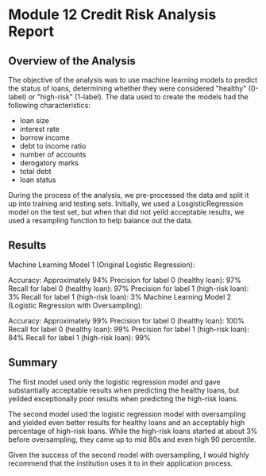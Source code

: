 # Module 12 Credit Risk Analysis Report

## Overview of the Analysis

The objective of the analysis was to use machine learning models to predict the status of loans, determining whether they were considered "healthy" (0-label) or "high-risk" (1-label).  The data used to create the models had the following characteristics:

- loan size
- interest rate
- borrow income
- debt to income ratio
- number of accounts
- derogatory marks
- total debt
- loan status

During the process of the analysis, we pre-processed the data and split it up into training and testing sets.  Initially, we used a LosgisticRegression model on the test set, but when that did not yeild acceptable results, we used a resampling function to help balance out the data.

## Results

Machine Learning Model 1 (Original Logistic Regression):

Accuracy: Approximately 94%
Precision for label 0 (healthy loan): 97%
Recall for label 0 (healthy loan): 97%
Precision for label 1 (high-risk loan): 3%
Recall for label 1 (high-risk loan): 3%
Machine Learning Model 2 (Logistic Regression with Oversampling):

Accuracy: Approximately 99%
Precision for label 0 (healthy loan): 100%
Recall for label 0 (healthy loan): 99%
Precision for label 1 (high-risk loan): 84%
Recall for label 1 (high-risk loan): 99%

## Summary

The first model used only the logistic regression model and gave substantially acceptable results when predicting the healthy loans, but yeilded exceptionally poor results when predicting the high-risk loans.

The second model used the logistic regression model with oversampling and yielded even better results for healthy loans and an acceptably high percentage of high-risk loans.  While the high-risk loans started at about 3% before oversampling, they came up to mid 80s and even high 90 percentile. 

Given the success of the second model with oversampling, I would highly recommend that the institution uses it to in their application process.